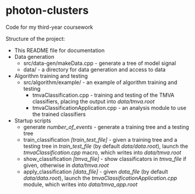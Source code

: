 # photon-clusters
Code for my third-year coursework

Structure of the project:
* This README file for documentation
* Data generation
	* src/data-gen/makeData.cpp - generate a tree of model signal
	* data/ - a directory for data generation and access to data
* Algorithm training and testing
	* src/algorithm/example/ - an example of algorithm training and testing
		* tmvaClassification.cpp - training and testing of the TMVA classifiers, placing the output into *data/tmva.root*
		* tmvaClassificationApplication.cpp - an analysis module to use the trained classifiers
* Startup scripts
	* generate *number_of_events* - generate a training tree and a testing tree
	* train\_classification *[train_test_file]* - given a training tree and a testing tree in *train_test_file* (by default *data/data.root*), launch the *tmvaClassification.cpp* macro, which writes into *data/tmva.root*
	* show\_classification *[tmva_file]* - show classificators in *tmva_file* if given, otherwise in *data/tmva.root*
	* apply\_classification *[data_file]* - given *data_file* (by default *data/data.root*), launch the *tmvaClassificationApplication.cpp* module, which writes into *data/tmva_app.root*
